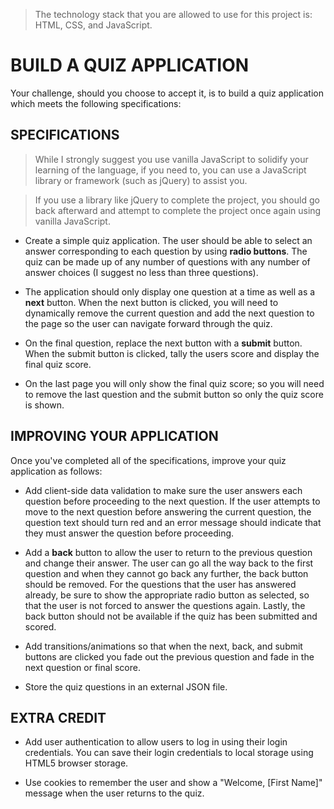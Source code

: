 >The technology stack that you are allowed to use for this project is: HTML, CSS, and JavaScript.

# BUILD A QUIZ APPLICATION
Your challenge, should you choose to accept it, is to build a quiz application which meets the following specifications:

## SPECIFICATIONS
>While I strongly suggest you use vanilla JavaScript to solidify your learning of the language, if you need to, you can use a JavaScript library or framework (such as jQuery) to assist you.

>If you use a library like jQuery to complete the project, you should go back afterward and attempt to complete the project once again using vanilla JavaScript.

  * Create a simple quiz application. The user should be able to select an answer corresponding to each question by using **radio buttons**. The quiz can be made up of any number of questions with any number of answer choices (I suggest no less than three questions).

  * The application should only display one question at a time as well as a **next** button. When the next button is clicked, you will need to dynamically remove the current question and add the next question to the page so the user can navigate forward through the quiz.

  * On the final question, replace the next button with a **submit** button. When the submit button is clicked, tally the users score and display the final quiz score.

  * On the last page you will only show the final quiz score; so you will need to remove the last question and the submit button so only the quiz score is shown.

## IMPROVING YOUR APPLICATION
Once you've completed all of the specifications, improve your quiz application as follows:

  * Add client-side data validation to make sure the user answers each question before proceeding to the next question. If the user attempts to move to the next question before answering the current question, the question text should turn red and an error message should indicate that they must answer the question before proceeding.

  * Add a **back** button to allow the user to return to the previous question and change their answer. The user can go all the way back to the first question and when they cannot go back any further, the back button should be removed. For the questions that the user has answered already, be sure to show the appropriate radio button as selected, so that the user is not forced to answer the questions again. Lastly, the back button should not be available if the quiz has been submitted and scored.

  * Add transitions/animations so that when the next, back, and submit buttons are clicked you fade out the previous question and fade in the next question or final score.

  * Store the quiz questions in an external JSON file.

## EXTRA CREDIT
  * Add user authentication to allow users to log in using their login credentials. You can save their login credentials to local storage using HTML5 browser storage.

  * Use cookies to remember the user and show a "Welcome, [First Name]" message when the user returns to the quiz.
